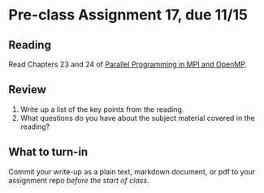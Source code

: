 # Pre-class Assignment 17, due 11/15

## Reading

Read Chapters 23 and 24 of [Parallel Programming in MPI and OpenMP](https://www.dropbox.com/s/fqa282y9dxcv0z3/EijkhoutParComp.pdf?dl=0).

## Review

1. Write up a list of the key points from the reading.
2. What questions do you have about the subject material covered in the reading?

## What to turn-in

Commit your write-up as a plain text, markdown document, or pdf to your assignment repo _before the start of class_.
